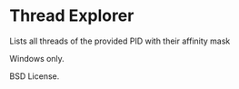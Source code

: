 # Thread Explorer

Lists all threads of the provided PID with their affinity mask

Windows only.

BSD License.
